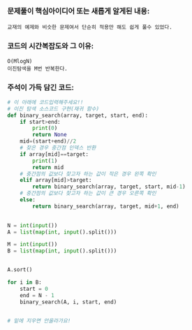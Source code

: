 ### 문제풀이 핵심아이디어 또는 새롭게 알게된 내용: 
    교재의 예제와 비슷한 문제여서 단순히 적용만 해도 쉽게 풀수 있었다.
    
### 코드의 시간복잡도와 그 이유:
    O(MlogN)
    이진탐색을 M번 반복한다.
    
### 주석이 가득 담긴 코드:
```python
# 이 아래에 코드입력해주세요!!
# 이진 탐색 소스코드 구현(재귀 함수)
def binary_search(array, target, start, end):
    if start>end:
        print(0)
        return None
    mid=(start+end)//2
    # 찾은 경우 중간점 인덱스 반환
    if array[mid]==target:
        print(1)
        return mid
    # 중간점의 값보다 찾고자 하는 값이 작은 경우 왼쪽 확인
    elif array[mid]>target:
        return binary_search(array, target, start, mid-1)
    # 중간점의 값보다 찾고자 하는 값이 큰 경우 오른쪽 확인
    else:
        return binary_search(array, target, mid+1, end)
    

N = int(input())
A = list(map(int, input().split()))

M = int(input())
B = list(map(int, input().split()))


A.sort()

for i in B:
    start = 0
    end = N - 1
    binary_search(A, i, start, end)


# 밑에 지우면 안올라가요!
```